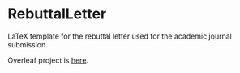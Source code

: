 # RebuttalLetter
LaTeX template for the rebuttal letter used for the academic journal submission.

Overleaf project is [here](https://www.overleaf.com/read/yzgmvxytnsgy).